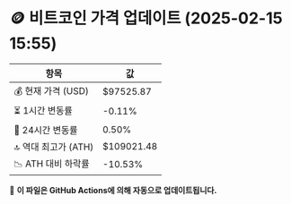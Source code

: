# 🪙 비트코인 가격 업데이트 (2025-02-15 15:55)

| 항목                | 값 |
|--------------------|----------------|
| 💰 현재 가격 (USD) | $97525.87 |
| ⏳ 1시간 변동률    | -0.11% |
| 📆 24시간 변동률   | 0.50% |
| 🔝 역대 최고가 (ATH) | $109021.48 |
| 📉 ATH 대비 하락률 | -10.53% |

🔄 **이 파일은 GitHub Actions에 의해 자동으로 업데이트됩니다.**
